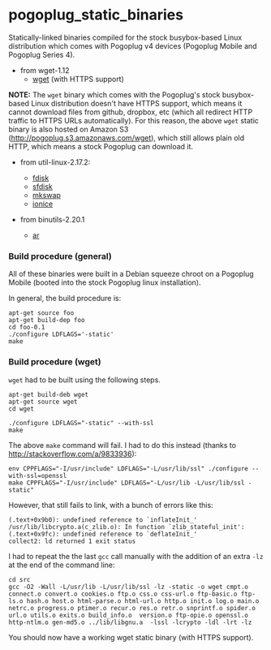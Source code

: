 # pogoplug_static_binaries
Statically-linked binaries compiled for the stock busybox-based Linux distribution which comes with Pogoplug v4 devices (Pogoplug Mobile and Pogoplug Series 4).

* from wget-1.12
  * [wget](https://github.com/pepaslabs/pogoplug_static_binaries/blob/master/bin/wget?raw=true) (with HTTPS support)

**NOTE:** The `wget` binary which comes with the Pogoplug's stock busybox-based Linux distribution doesn't have HTTPS support, which means it cannot download files from github, dropbox, etc (which all redirect HTTP traffic to HTTPS URLs automatically).  For this reason, the above `wget` static binary is also hosted on Amazon S3 (http://pogoplug.s3.amazonaws.com/wget), which still allows plain old HTTP, which means a stock Pogoplug can download it. 

* from util-linux-2.17.2:
  * [fdisk](https://github.com/pepaslabs/pogoplug_static_binaries/blob/master/bin/fdisk?raw=true)
  * [sfdisk](https://github.com/pepaslabs/pogoplug_static_binaries/blob/master/bin/sfdisk?raw=true)
  * [mkswap](https://github.com/pepaslabs/pogoplug_static_binaries/blob/master/bin/mkswap?raw=true)
  * [ionice](https://github.com/pepaslabs/pogoplug_static_binaries/blob/master/bin/ionice?raw=true)

* from binutils-2.20.1
  * [ar](https://github.com/pepaslabs/pogoplug_static_binaries/blob/master/bin/ar?raw=true)

### Build procedure (general)

All of these binaries were built in a Debian squeeze chroot on a Pogoplug Mobile (booted into the stock Pogoplug linux installation).

In general, the build procedure is:

```
apt-get source foo
apt-get build-dep foo
cd foo-0.1
./configure LDFLAGS='-static'
make
```

### Build procedure (wget)

`wget` had to be built using the following steps.

```
apt-get build-deb wget
apt-get source wget
cd wget
```

```
./configure LDFLAGS="-static" --with-ssl
make
```

The above `make` command will fail.  I had to do this instead (thanks to http://stackoverflow.com/a/9833936):

```
env CPPFLAGS="-I/usr/include" LDFLAGS="-L/usr/lib/ssl" ./configure --with-ssl=openssl
make CPPFLAGS="-I/usr/include" LDFLAGS="-L/usr/lib -L/usr/lib/ssl -static"
```

However, that still fails to link, with a bunch of errors like this:

```
(.text+0x9b0): undefined reference to `inflateInit_'
/usr/lib/libcrypto.a(c_zlib.o): In function `zlib_stateful_init':
(.text+0x9fc): undefined reference to `deflateInit_'
collect2: ld returned 1 exit status
```

I had to repeat the the last `gcc` call manually with the addition of an extra `-lz` at the end of the command line:

```
cd src
gcc -O2 -Wall -L/usr/lib -L/usr/lib/ssl -lz -static -o wget cmpt.o connect.o convert.o cookies.o ftp.o css.o css-url.o ftp-basic.o ftp-ls.o hash.o host.o html-parse.o html-url.o http.o init.o log.o main.o netrc.o progress.o ptimer.o recur.o res.o retr.o snprintf.o spider.o url.o utils.o exits.o build_info.o  version.o ftp-opie.o openssl.o http-ntlm.o gen-md5.o ../lib/libgnu.a  -lssl -lcrypto -ldl -lrt -lz
```

You should now have a working wget static binary (with HTTPS support).
